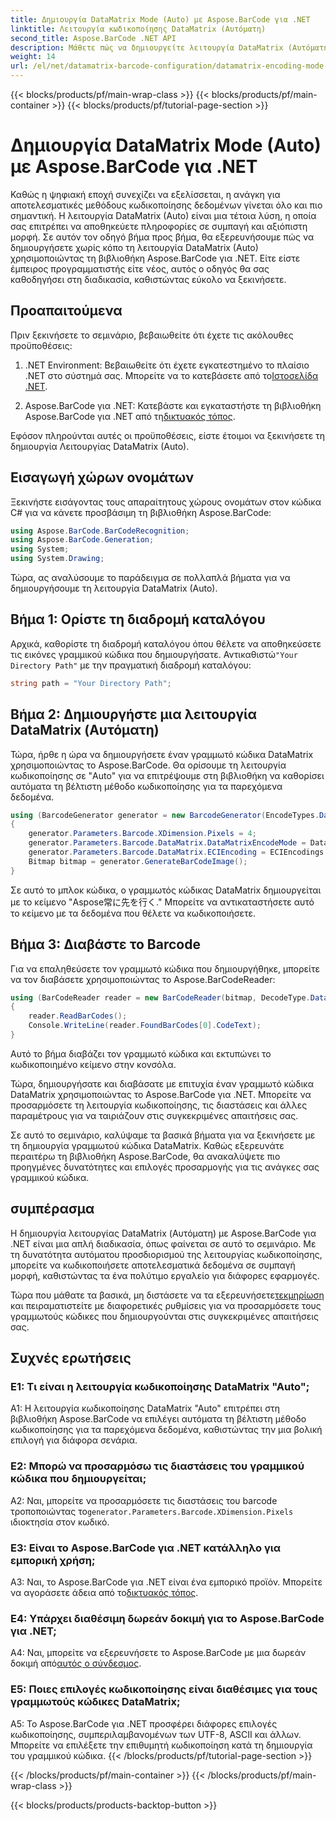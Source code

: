 ```yaml
---
title: Δημιουργία DataMatrix Mode (Auto) με Aspose.BarCode για .NET
linktitle: Λειτουργία κωδικοποίησης DataMatrix (Αυτόματη)
second_title: Aspose.BarCode .NET API
description: Μάθετε πώς να δημιουργείτε λειτουργία DataMatrix (Αυτόματη) με το Aspose.BarCode για .NET. Αυτός ο οδηγός βήμα προς βήμα καλύπτει τα πάντα, από προαπαιτούμενα μέχρι την ανάγνωση γραμμωτών κωδίκων.
weight: 14
url: /el/net/datamatrix-barcode-configuration/datamatrix-encoding-mode-auto/
---
```


{{< blocks/products/pf/main-wrap-class >}}
{{< blocks/products/pf/main-container >}}
{{< blocks/products/pf/tutorial-page-section >}}

# Δημιουργία DataMatrix Mode (Auto) με Aspose.BarCode για .NET

Καθώς η ψηφιακή εποχή συνεχίζει να εξελίσσεται, η ανάγκη για αποτελεσματικές μεθόδους κωδικοποίησης δεδομένων γίνεται όλο και πιο σημαντική. Η λειτουργία DataMatrix (Auto) είναι μια τέτοια λύση, η οποία σας επιτρέπει να αποθηκεύετε πληροφορίες σε συμπαγή και αξιόπιστη μορφή. Σε αυτόν τον οδηγό βήμα προς βήμα, θα εξερευνήσουμε πώς να δημιουργήσετε χωρίς κόπο τη λειτουργία DataMatrix (Auto) χρησιμοποιώντας τη βιβλιοθήκη Aspose.BarCode για .NET. Είτε είστε έμπειρος προγραμματιστής είτε νέος, αυτός ο οδηγός θα σας καθοδηγήσει στη διαδικασία, καθιστώντας εύκολο να ξεκινήσετε.

## Προαπαιτούμενα

Πριν ξεκινήσετε το σεμινάριο, βεβαιωθείτε ότι έχετε τις ακόλουθες προϋποθέσεις:

1.  .NET Environment: Βεβαιωθείτε ότι έχετε εγκατεστημένο το πλαίσιο .NET στο σύστημά σας. Μπορείτε να το κατεβάσετε από το[Ιστοσελίδα .NET](https://dotnet.microsoft.com/download/dotnet).

2.  Aspose.BarCode για .NET: Κατεβάστε και εγκαταστήστε τη βιβλιοθήκη Aspose.BarCode για .NET από τη[δικτυακός τόπος](https://releases.aspose.com/barcode/net/).

Εφόσον πληρούνται αυτές οι προϋποθέσεις, είστε έτοιμοι να ξεκινήσετε τη δημιουργία Λειτουργίας DataMatrix (Auto).

## Εισαγωγή χώρων ονομάτων

Ξεκινήστε εισάγοντας τους απαραίτητους χώρους ονομάτων στον κώδικα C# για να κάνετε προσβάσιμη τη βιβλιοθήκη Aspose.BarCode:

```csharp
using Aspose.BarCode.BarCodeRecognition;
using Aspose.BarCode.Generation;
using System;
using System.Drawing;
```

Τώρα, ας αναλύσουμε το παράδειγμα σε πολλαπλά βήματα για να δημιουργήσουμε τη λειτουργία DataMatrix (Auto).

## Βήμα 1: Ορίστε τη διαδρομή καταλόγου

 Αρχικά, καθορίστε τη διαδρομή καταλόγου όπου θέλετε να αποθηκεύσετε τις εικόνες γραμμικού κώδικα που δημιουργήσατε. Αντικαθιστώ`"Your Directory Path"` με την πραγματική διαδρομή καταλόγου:

```csharp
string path = "Your Directory Path";
```

## Βήμα 2: Δημιουργήστε μια λειτουργία DataMatrix (Αυτόματη)

Τώρα, ήρθε η ώρα να δημιουργήσετε έναν γραμμωτό κώδικα DataMatrix χρησιμοποιώντας το Aspose.BarCode. Θα ορίσουμε τη λειτουργία κωδικοποίησης σε "Auto" για να επιτρέψουμε στη βιβλιοθήκη να καθορίσει αυτόματα τη βέλτιστη μέθοδο κωδικοποίησης για τα παρεχόμενα δεδομένα.

```csharp
using (BarcodeGenerator generator = new BarcodeGenerator(EncodeTypes.DataMatrix, "Aspose常に先を行く"))
{
    generator.Parameters.Barcode.XDimension.Pixels = 4;
    generator.Parameters.Barcode.DataMatrix.DataMatrixEncodeMode = DataMatrixEncodeMode.Auto;
    generator.Parameters.Barcode.DataMatrix.ECIEncoding = ECIEncodings.UTF8;
    Bitmap bitmap = generator.GenerateBarCodeImage();
}
```

Σε αυτό το μπλοκ κώδικα, ο γραμμωτός κώδικας DataMatrix δημιουργείται με το κείμενο "Aspose常に先を行く." Μπορείτε να αντικαταστήσετε αυτό το κείμενο με τα δεδομένα που θέλετε να κωδικοποιήσετε.

## Βήμα 3: Διαβάστε το Barcode

Για να επαληθεύσετε τον γραμμωτό κώδικα που δημιουργήθηκε, μπορείτε να τον διαβάσετε χρησιμοποιώντας το Aspose.BarCodeReader:

```csharp
using (BarCodeReader reader = new BarCodeReader(bitmap, DecodeType.DataMatrix))
{
    reader.ReadBarCodes();
    Console.WriteLine(reader.FoundBarCodes[0].CodeText);
}
```

Αυτό το βήμα διαβάζει τον γραμμωτό κώδικα και εκτυπώνει το κωδικοποιημένο κείμενο στην κονσόλα.

Τώρα, δημιουργήσατε και διαβάσατε με επιτυχία έναν γραμμωτό κώδικα DataMatrix χρησιμοποιώντας το Aspose.BarCode για .NET. Μπορείτε να προσαρμόσετε τη λειτουργία κωδικοποίησης, τις διαστάσεις και άλλες παραμέτρους για να ταιριάζουν στις συγκεκριμένες απαιτήσεις σας.

Σε αυτό το σεμινάριο, καλύψαμε τα βασικά βήματα για να ξεκινήσετε με τη δημιουργία γραμμωτού κώδικα DataMatrix. Καθώς εξερευνάτε περαιτέρω τη βιβλιοθήκη Aspose.BarCode, θα ανακαλύψετε πιο προηγμένες δυνατότητες και επιλογές προσαρμογής για τις ανάγκες σας γραμμικού κώδικα.

## συμπέρασμα

Η δημιουργία λειτουργίας DataMatrix (Αυτόματη) με Aspose.BarCode για .NET είναι μια απλή διαδικασία, όπως φαίνεται σε αυτό το σεμινάριο. Με τη δυνατότητα αυτόματου προσδιορισμού της λειτουργίας κωδικοποίησης, μπορείτε να κωδικοποιήσετε αποτελεσματικά δεδομένα σε συμπαγή μορφή, καθιστώντας τα ένα πολύτιμο εργαλείο για διάφορες εφαρμογές.

 Τώρα που μάθατε τα βασικά, μη διστάσετε να τα εξερευνήσετε[τεκμηρίωση](https://reference.aspose.com/barcode/net/) και πειραματιστείτε με διαφορετικές ρυθμίσεις για να προσαρμόσετε τους γραμμωτούς κώδικες που δημιουργούνται στις συγκεκριμένες απαιτήσεις σας.

## Συχνές ερωτήσεις

### Ε1: Τι είναι η λειτουργία κωδικοποίησης DataMatrix "Auto";

A1: Η λειτουργία κωδικοποίησης DataMatrix "Auto" επιτρέπει στη βιβλιοθήκη Aspose.BarCode να επιλέγει αυτόματα τη βέλτιστη μέθοδο κωδικοποίησης για τα παρεχόμενα δεδομένα, καθιστώντας την μια βολική επιλογή για διάφορα σενάρια.

### Ε2: Μπορώ να προσαρμόσω τις διαστάσεις του γραμμικού κώδικα που δημιουργείται;

 A2: Ναι, μπορείτε να προσαρμόσετε τις διαστάσεις του barcode τροποποιώντας το`generator.Parameters.Barcode.XDimension.Pixels` ιδιοκτησία στον κωδικό.

### Ε3: Είναι το Aspose.BarCode για .NET κατάλληλο για εμπορική χρήση;

 A3: Ναι, το Aspose.BarCode για .NET είναι ένα εμπορικό προϊόν. Μπορείτε να αγοράσετε άδεια από το[δικτυακός τόπος](https://purchase.aspose.com/buy).

### Ε4: Υπάρχει διαθέσιμη δωρεάν δοκιμή για το Aspose.BarCode για .NET;

 A4: Ναι, μπορείτε να εξερευνήσετε το Aspose.BarCode με μια δωρεάν δοκιμή από[αυτός ο σύνδεσμος](https://releases.aspose.com/).

### Ε5: Ποιες επιλογές κωδικοποίησης είναι διαθέσιμες για τους γραμμωτούς κώδικες DataMatrix;

A5: Το Aspose.BarCode για .NET προσφέρει διάφορες επιλογές κωδικοποίησης, συμπεριλαμβανομένων των UTF-8, ASCII και άλλων. Μπορείτε να επιλέξετε την επιθυμητή κωδικοποίηση κατά τη δημιουργία του γραμμικού κώδικα.
{{< /blocks/products/pf/tutorial-page-section >}}

{{< /blocks/products/pf/main-container >}}
{{< /blocks/products/pf/main-wrap-class >}}

{{< blocks/products/products-backtop-button >}}
